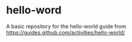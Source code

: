 # hello-word
A basic repository for the hello-world guide from https://guides.github.com/activities/hello-world/

